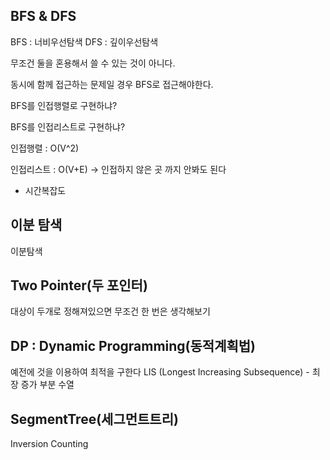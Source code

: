
## BFS & DFS
BFS : 너비우선탐색
DFS : 깊이우선탐색

무조건 둘을 혼용해서 쓸 수 있는 것이 아니다.

동시에 함께 접근하는 문제일 경우 BFS로 접근해야한다.

BFS를 인접행렬로 구현하냐?

BFS를 인접리스트로 구현하냐?

인접행렬 : O(V^2)

인접리스트 : O(V+E) -> 인접하지 않은 곳 까지 안봐도 된다

* 시간복잡도



## 이분 탐색
이분탐색



## Two Pointer(두 포인터)
대상이 두개로 정해져있으면 무조건 한 번은 생각해보기



## DP : Dynamic Programming(동적계획법)
예전에 것을 이용하여 최적을 구한다
LIS (Longest Increasing Subsequence) - 최장 증가 부분 수열


## SegmentTree(세그먼트트리)
Inversion Counting

